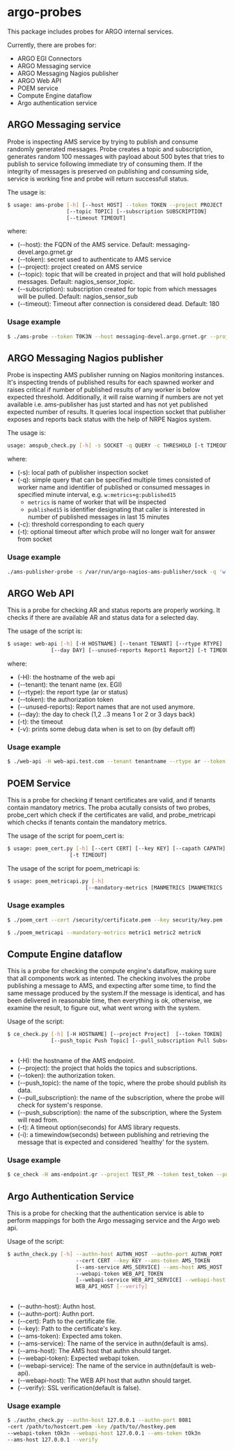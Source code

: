 # argo-probes

This package includes probes for ARGO internal services. 

Currently, there are probes for:

- ARGO EGI Connectors
- ARGO Messaging service
- ARGO Messaging Nagios publisher
- ARGO Web API
- POEM service
- Compute Engine dataflow
- Argo authentication service

## ARGO Messaging service

Probe is inspecting AMS service by trying to publish and consume randomly
generated messages. Probe creates a topic and subscription, generates random
100 messages with payload about 500 bytes that tries to publish to service
following immediate try of consuming them. If the integrity of messages is
preserved on publishing and consuming side, service is working fine and probe
will return successfull status.

The usage is:

```sh
$ usage: ams-probe [-h] [--host HOST] --token TOKEN --project PROJECT
                   [--topic TOPIC] [--subscription SUBSCRIPTION]
                   [--timeout TIMEOUT]

```

where:
- (--host): the FQDN of the AMS service. Default: messaging-devel.argo.grnet.gr
- (--token): secret used to authenticate to AMS service
- (--project): project created on AMS service
- (--topic): topic that will be created in project and that will hold published
             messages. Default: nagios_sensor_topic.
- (--subscription): subscription created for topic from which messages will be
                    pulled. Default: nagios_sensor_sub
- (--timeout): Timeout after connection is considered dead. Default: 180 

### Usage example

```sh
$ ./ams-probe --token T0K3N --host messaging-devel.argo.grnet.gr --project EGI --topic probetest --subscription probetestsub --timeout 30
```

## ARGO Messaging Nagios publisher

Probe is inspecting AMS publisher running on Nagios monitoring instances. It's
inspecting trends of published results for each spawned worker and raises
critical if number of published results of any worker is below expected
threshold. Additionally, it will raise warning if numbers are not yet available
i.e. ams-publisher has just started and has not yet published expected number
of results. It queries local inspection socket that publisher exposes and
reports back status with the help of NRPE Nagios system.

The usage is:

```sh
usage: amspub_check.py [-h] -s SOCKET -q QUERY -c THRESHOLD [-t TIMEOUT]
```

where:
- (-s): local path of publisher inspection socket
- (-q): simple query that can be specified multiple times consisted of worker name and identifier of published or consumed
    messages in specified minute interval, e.g. `w:metrics+g:published15`
    - `metrics` is name of worker that will be inspected
    - `published15` is identifier designating that caller is interested in number of
        published messages in last 15 minutes
- (-c): threshold corresponding to each query 
- (-t): optional timeout after which probe will no longer wait for answer from socket

### Usage example

```sh
./ams-publisher-probe -s /var/run/argo-nagios-ams-publisher/sock -q 'w:metrics+g:published180' -c 50000 -q 'w:alarms+g:published180' -c 1
```

## ARGO Web API 

This is a probe for checking AR and status reports are properly working. 
It checks if there are available AR and status data for a selected day. 

The usage of the script is:
```sh
$ usage: web-api [-h] [-H HOSTNAME] [--tenant TENANT] [--rtype RTYPE] [--token TOKEN]
              [--day DAY] [--unused-reports Report1 Report2] [-t TIMEOUT] [-v DEBUG]
```

where:

 - (-H): the hostname of the web api 
 - (--tenant): the tenant name (ex. EGI)
 - (--rtype): the report type (ar or status)
 - (--token): the authorization token
 - (--unused-reports): Report names that are not used anymore. 
 - (--day): the day to check (1,2 ..3 means 1 or 2 or 3 days back)
 - (-t): the timeout
 - (-v): prints some debug data when is set to on  (by default off)
 
### Usage example

```sh
$ ./web-api -H web-api.test.com --tenant tenantname --rtype ar --token 12321312313123 --unused-reports  Report1 Report2  --day 1 -t 180 -v
```

## POEM Service
This is a probe for checking if tenant certificates are valid, and if tenants contain mandatory metrics. The proba acutally consists of two probes, probe_cert which check if the certificates are valid, and probe_metricapi which checks if tenants contain the mandatory metrics.

The usage of the script for poem_cert is:
```sh
$ usage: poem_cert.py [-h] [--cert CERT] [--key KEY] [--capath CAPATH]
                    [-t TIMEOUT]
```
The usage of the script for poem_metricapi is:
```sh
$ usage: poem_metricapi.py [-h]
                         [--mandatory-metrics [MANMETRICS [MANMETRICS ...]]]
```
### Usage examples
```sh
$ ./poem_cert --cert /security/certificate.pem --key security/key.pem --capath security/certificates -t 180

$ ./poem_metricapi --mandatory-metrics metric1 metric2 metricN
```
## Compute Engine dataflow

This is a probe for checking the compute engine's dataflow, making sure that all components work as intented.
The checking involves the probe publishing a message to AMS, and expecting after some time, to find the same message produced by the system.If the message is identical, and has been delivered in reasonable time, then everything is ok, otherwise, we examine the result, to figure out, what went wrong with the system.

Usage of the script:
```sh
$ ce_check.py [-h] [-H HOSTNAME] [--project Project]  [--token TOKEN]
              [--push_topic Push Topic] [--pull_subscription Pull Subscription] [-t TIMEOUT]
			  
```
 - (-H): the hostname of the AMS endpoint.
 - (--project): the project that holds the topics and subscriptions.
 - (--token): the authorization token.
 - (--push_topic): the name of the topic, where the probe should publish its data.
 - (--pull_subscription): the name of the subscription, where the probe will check for system's response.
 - (--push_subscription): the name of the subscription, where the System will read from.
 - (-t): A timeout option(seconds) for AMS library requests.
 - (-i): a timewindow(seconds) between publishing and retrieving the message that is expected and considered 'healthy' for the system.
 
### Usage example
 
 ```sh
 $ ce_check -H ams-endpoint.gr --project TEST_PR --token test_token --push_topic test_topic --pull_subscription test_sub --push_subscription test_sub_2 -t 180 -i 500
 
 ```
 
 ## Argo Authentication Service

This is a probe for checking that the authentication service is able to perform mappings 
for both the Argo messaging service and the Argo web api.

Usage of the script:
```sh
$ authn_check.py [-h] --authn-host AUTHN_HOST --authn-port AUTHN_PORT
                      --cert CERT --key KEY --ams-token AMS_TOKEN
                      [--ams-service AMS_SERVICE] --ams-host AMS_HOST
                      --webapi-token WEB_API_TOKEN
                      [--webapi-service WEB_API_SERVICE] --webapi-host
                      WEB_API_HOST [--verify]
			  
```
 - (--authn-host): Authn host.
 - (--authn-port): Authn port.
 - (--cert): Path to the certificate file.
 - (--key): Path to the certificate's key.
 - (--ams-token): Expected ams token.
 - (--ams-service): The name of the service in authn(default is ams).
 - (--ams-host): The AMS host that authn should target.
 - (--webapi-token): Expected webapi token.
 - (--webapi-service): The name of the service in authn(default is web-api).
 - (--webapi-host): The WEB API host that authn should target.
 - (--verify): SSL verification(default is false).

### Usage example
 
 ```sh
 $ ./authn_check.py --authn-host 127.0.0.1 --authn-port 8081 
 -cert /path/to/hostcert.pem -key /path/to//hostkey.pem 
 --webapi-token tOk3n --webapi-host 127.0.0.1 --ams-token tOk3n
 --ams-host 127.0.0.1 --verify
 
 ```
